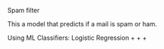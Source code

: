 
Spam filter

This a model that predicts if a mail is spam or ham.

Using ML Classifiers:
    Logistic Regression
    +
    +
    +